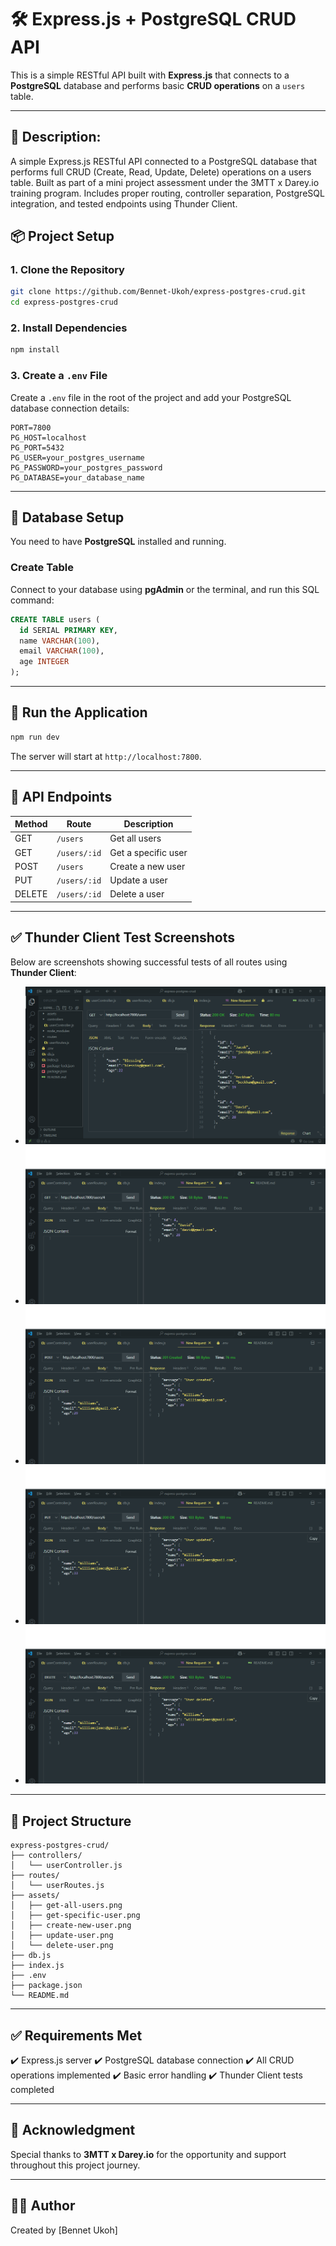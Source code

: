 # 🛠️ Express.js + PostgreSQL CRUD API

This is a simple RESTful API built with **Express.js** that connects to a **PostgreSQL** database and performs basic **CRUD operations** on a `users` table.

---

## 📌 Description:

A simple Express.js RESTful API connected to a PostgreSQL database that performs full CRUD (Create, Read, Update, Delete) operations on a users table. Built as part of a mini project assessment under the 3MTT x Darey.io training program. Includes proper routing, controller separation, PostgreSQL integration, and tested endpoints using Thunder Client.

## 📦 Project Setup

### 1. Clone the Repository

```bash
git clone https://github.com/Bennet-Ukoh/express-postgres-crud.git
cd express-postgres-crud
```

### 2. Install Dependencies

```bash
npm install
```

### 3. Create a `.env` File

Create a `.env` file in the root of the project and add your PostgreSQL database connection details:

```env
PORT=7800
PG_HOST=localhost
PG_PORT=5432
PG_USER=your_postgres_username
PG_PASSWORD=your_postgres_password
PG_DATABASE=your_database_name
```

---

## 📄 Database Setup

You need to have **PostgreSQL** installed and running.

### Create Table

Connect to your database using **pgAdmin** or the terminal, and run this SQL command:

```sql
CREATE TABLE users (
  id SERIAL PRIMARY KEY,
  name VARCHAR(100),
  email VARCHAR(100),
  age INTEGER
);
```

---

## 🚀 Run the Application

```bash
npm run dev
```

The server will start at `http://localhost:7800`.

---

## 📡 API Endpoints

| Method | Route        | Description         |
| ------ | ------------ | ------------------- |
| GET    | `/users`     | Get all users       |
| GET    | `/users/:id` | Get a specific user |
| POST   | `/users`     | Create a new user   |
| PUT    | `/users/:id` | Update a user       |
| DELETE | `/users/:id` | Delete a user       |

---

## ✅ Thunder Client Test Screenshots

Below are screenshots showing successful tests of all routes using **Thunder Client**:

- ![Get All Users](./assets/get-all-users.png)
- ![Get Specific User](./assets/get-specific-user.png)
- ![Create New User](./assets/create-new-user.png)
- ![Update User](./assets//update-user.png)
- ![Delete User](./assets/delete-user.png)

---

## 📁 Project Structure

```
express-postgres-crud/
├── controllers/
│   └── userController.js
├── routes/
│   └── userRoutes.js
├── assets/
│   ├── get-all-users.png
│   ├── get-specific-user.png
│   ├── create-new-user.png
│   ├── update-user.png
│   └── delete-user.png
├── db.js
├── index.js
├── .env
├── package.json
└── README.md
```

---

## ✅ Requirements Met

✔️ Express.js server
✔️ PostgreSQL database connection
✔️ All CRUD operations implemented
✔️ Basic error handling
✔️ Thunder Client tests completed

---

## 🙌 Acknowledgment

Special thanks to **3MTT x Darey.io** for the opportunity and support throughout this project journey.

---

## 👨‍💻 Author

Created by \[Bennet Ukoh]
